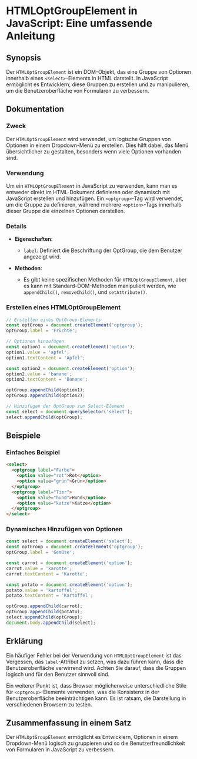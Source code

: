 <!--
Meta Description: # HTMLOptGroupElement in JavaScript: Eine umfassende Anleitung ## Synopsis Der `HTMLOptGroupElement` ist ein DOM-Objekt, das eine Gruppe von Optionen ...
Meta Keywords: optgroup, option, select, die, document
-->

# HTMLOptGroupElement in JavaScript: Eine umfassende Anleitung

## Synopsis
Der `HTMLOptGroupElement` ist ein DOM-Objekt, das eine Gruppe von Optionen innerhalb eines `<select>`-Elements in HTML darstellt. In JavaScript ermöglicht es Entwicklern, diese Gruppen zu erstellen und zu manipulieren, um die Benutzeroberfläche von Formularen zu verbessern.

## Dokumentation
### Zweck
Der `HTMLOptGroupElement` wird verwendet, um logische Gruppen von Optionen in einem Dropdown-Menü zu erstellen. Dies hilft dabei, das Menü übersichtlicher zu gestalten, besonders wenn viele Optionen vorhanden sind.

### Verwendung
Um ein `HTMLOptGroupElement` in JavaScript zu verwenden, kann man es entweder direkt im HTML-Dokument definieren oder dynamisch mit JavaScript erstellen und hinzufügen. Ein `<optgroup>`-Tag wird verwendet, um die Gruppe zu definieren, während mehrere `<option>`-Tags innerhalb dieser Gruppe die einzelnen Optionen darstellen.

### Details
- **Eigenschaften**:
  - `label`: Definiert die Beschriftung der OptGroup, die dem Benutzer angezeigt wird.
  
- **Methoden**:
  - Es gibt keine spezifischen Methoden für `HTMLOptGroupElement`, aber es kann mit Standard-DOM-Methoden manipuliert werden, wie `appendChild()`, `removeChild()`, und `setAttribute()`.

### Erstellen eines HTMLOptGroupElement
```javascript
// Erstellen eines OptGroup-Elements
const optGroup = document.createElement('optgroup');
optGroup.label = 'Früchte';

// Optionen hinzufügen
const option1 = document.createElement('option');
option1.value = 'apfel';
option1.textContent = 'Apfel';

const option2 = document.createElement('option');
option2.value = 'banane';
option2.textContent = 'Banane';

optGroup.appendChild(option1);
optGroup.appendChild(option2);

// Hinzufügen der OptGroup zum Select-Element
const select = document.querySelector('select');
select.appendChild(optGroup);
```

## Beispiele
### Einfaches Beispiel
```html
<select>
  <optgroup label="Farbe">
    <option value="rot">Rot</option>
    <option value="grün">Grün</option>
  </optgroup>
  <optgroup label="Tier">
    <option value="hund">Hund</option>
    <option value="katze">Katze</option>
  </optgroup>
</select>
```

### Dynamisches Hinzufügen von Optionen
```javascript
const select = document.createElement('select');
const optGroup = document.createElement('optgroup');
optGroup.label = 'Gemüse';

const carrot = document.createElement('option');
carrot.value = 'karotte';
carrot.textContent = 'Karotte';

const potato = document.createElement('option');
potato.value = 'kartoffel';
potato.textContent = 'Kartoffel';

optGroup.appendChild(carrot);
optGroup.appendChild(potato);
select.appendChild(optGroup);
document.body.appendChild(select);
```

## Erklärung
Ein häufiger Fehler bei der Verwendung von `HTMLOptGroupElement` ist das Vergessen, das `label`-Attribut zu setzen, was dazu führen kann, dass die Benutzeroberfläche verwirrend wird. Achten Sie darauf, dass die Gruppen logisch und für den Benutzer sinnvoll sind.

Ein weiterer Punkt ist, dass Browser möglicherweise unterschiedliche Stile für `<optgroup>`-Elemente verwenden, was die Konsistenz in der Benutzeroberfläche beeinträchtigen kann. Es ist ratsam, die Darstellung in verschiedenen Browsern zu testen.

## Zusammenfassung in einem Satz
Der `HTMLOptGroupElement` ermöglicht es Entwicklern, Optionen in einem Dropdown-Menü logisch zu gruppieren und so die Benutzerfreundlichkeit von Formularen in JavaScript zu verbessern.